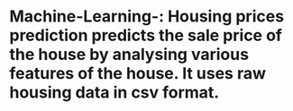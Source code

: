 # Machine-Learning-: Housing prices prediction predicts the sale price of the house by analysing various features of the house. It uses raw housing data in csv format. 
